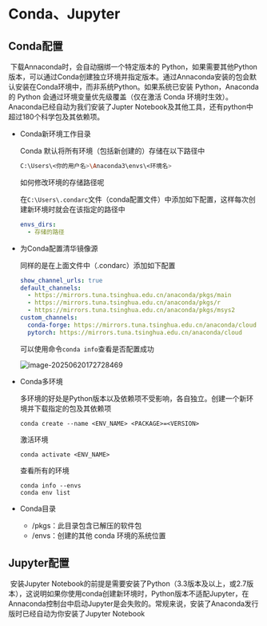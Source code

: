 # Conda、Jupyter

## Conda配置	

​	下载Annaconda时，会自动捆绑一个特定版本的 Python，如果需要其他Python版本，可以通过Conda创建独立环境并指定版本。通过Annaconda安装的包会默认安装在Conda环境中，而非系统Python。如果系统已安装 Python，Anaconda 的 Python 会通过环境变量优先级覆盖（仅在激活 Conda 环境时生效）。Anaconda已经自动为我们安装了Jupter Notebook及其他工具，还有python中超过180个科学包及其依赖项。

- Conda新环境工作目录

  Conda 默认将所有环境（包括新创建的）存储在以下路径中

  ```bash
  C:\Users\<你的用户名>\Anaconda3\envs\<环境名>
  ```

  如何修改环境的存储路径呢

  在`C:\Users\.condarc`文件（conda配置文件）中添加如下配置，这样每次创建新环境时就会在该指定的路径中

  ```yaml
  envs_dirs:
    - 存储的路径
  ```

- 为Conda配置清华镜像源

  同样的是在上面文件中（.condarc）添加如下配置

  ```yaml
  show_channel_urls: true
  default_channels:
    - https://mirrors.tuna.tsinghua.edu.cn/anaconda/pkgs/main
    - https://mirrors.tuna.tsinghua.edu.cn/anaconda/pkgs/r
    - https://mirrors.tuna.tsinghua.edu.cn/anaconda/pkgs/msys2
  custom_channels:
    conda-forge: https://mirrors.tuna.tsinghua.edu.cn/anaconda/cloud
    pytorch: https://mirrors.tuna.tsinghua.edu.cn/anaconda/cloud
  ```

  可以使用命令`conda info`查看是否配置成功

  ![image-20250620172728469](C:\Users\17726\AppData\Roaming\Typora\typora-user-images\image-20250620172728469.png)

- Conda多环境

  多环境的好处是Python版本以及依赖项不受影响，各自独立。创建一个新环境并下载指定的包及其依赖项

  ```shell
  conda create --name <ENV_NAME> <PACKAGE>=<VERSION>
  ```

  激活环境

  ```shell
  conda activate <ENV_NAME>
  ```

  查看所有的环境

  ```shell
  conda info --envs
  conda env list
  ```

- Conda目录

  - /pkgs：此目录包含已解压的软件包
  - /envs：创建的其他 conda 环境的系统位置

## Jupyter配置

​	安装Jupyter Notebook的前提是需要安装了Python（3.3版本及以上，或2.7版本），这说明如果你使用conda创建新环境时，Python版本不适配Jupyter，在Annaconda控制台中启动Jupyter是会失败的。常规来说，安装了Anaconda发行版时已经自动为你安装了Jupyter Notebook

